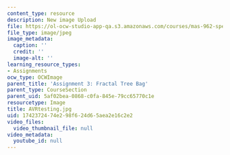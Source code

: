```yaml
---
content_type: resource
description: New image Upload
file: https://ol-ocw-studio-app-qa.s3.amazonaws.com/courses/mas-962-special-topics-new-textiles-spring-2010/1742372474e298f624d65aea2e16c2e2_AVRtesting.jpg
file_type: image/jpeg
image_metadata:
  caption: ''
  credit: ''
  image-alt: ''
learning_resource_types:
- Assignments
ocw_type: OCWImage
parent_title: 'Assignment 3: Fractal Tree Bag'
parent_type: CourseSection
parent_uid: 5af02bea-0868-c0fa-845e-79cc65770c1e
resourcetype: Image
title: AVRtesting.jpg
uid: 17423724-74e2-98f6-24d6-5aea2e16c2e2
video_files:
  video_thumbnail_file: null
video_metadata:
  youtube_id: null
---
```

